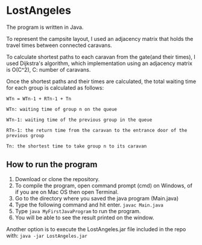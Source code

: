 # LostAngeles

The program is written in Java.

To represent the campsite layout, I used an adjacency matrix that holds the travel times between connected caravans.

To calculate shortest paths to each caravan from the gate(and their times), I used Dijkstra's algorithm, 
which implementation using an adjacency matrix is O(C^2), C: number of caravans.

Once the shortest paths and their times are calculated, the total waiting time for each group is calculated as follows:

  `WTn = WTn-1 + RTn-1 + Tn`
  
    WTn: waiting time of group n on the queue
  
    WTn-1: waiting time of the previous group in the queue
  
    RTn-1: the return time from the caravan to the entrance door of the previous group
  
    Tn: the shortest time to take group n to its caravan

## How to run the program

1. Download or clone the repository.
2. To compile the program, open command prompt (cmd) on Windows, of if you are on Mac OS then open Terminal.
3. Go to the directory where you saved the java program (Main.java)
4. Type the following command and hit enter.
    `javac Main.java`
5. Type `java MyFirstJavaProgram` to run the program.
6. You will be able to see the result printed on the window.

Another option is to execute the LostAngeles.jar file included in the repo with: `java -jar LostAngeles.jar`
